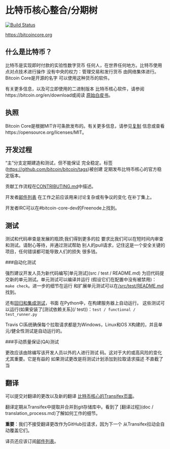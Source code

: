 比特币核心整合/分期树
=====================================

[![Build Status](https://travis-ci.org/bitcoin/bitcoin.svg?branch=master)](https://travis-ci.org/bitcoin/bitcoin)

https://bitcoincore.org

什么是比特币？
----------------

比特币是实现即时付款的实验性数字货币
任何人，在世界任何地方。比特币使用点对点技术进行操作
没有中央的权力：管理交易和发行货币
由网络集体进行。 Bitcoin Core是开源的名字
可以使用这种货币的软件。

有关更多信息，以及可立即使用的二进制版本
比特币核心软件，请参阅https://bitcoin.org/en/download或阅读
[原始白皮书](https://bitcoincore.org/bitcoin.pdf)。

执照
-------

Bitcoin Core是根据MIT许可条款发布的。有关更多信息，请参见[复制](复制)
信息或查看https://opensource.org/licenses/MIT。

开发过程
-------------------

“主”分支定期建造和测试，但不能保证
完全稳定。标签(https://github.com/bitcoin/bitcoin/tags)被创建
定期发布比特币核心的官方稳定版本。

贡献工作流程在[CONTRIBUTING.md](CONTRIBUTING.md)中描述。

开发者[邮件列表](https://lists.linuxfoundation.org/mailman/listinfo/bitcoin-dev)
在工作之前应该用来讨论复杂或有争议的变化
在补丁集上。

开发者IRC可以在#bitcoin-core-dev的Freenode上找到。

测试
-------

测试和代码审查是发展的瓶颈;我们得到更多的拉
要求比我们可以在短时间内审查和测试。请耐心等待，并通过测试帮助
别人的pull请求，记住这是一个安全关键的项目，任何错误都可能导致人们的损失
很多钱。

###自动化测试

强烈建议开发人员为新代码编写[单元测试](src / test / README.md)
为旧代码提交新的单元测试。单元测试可以编译并运行
(假设它们在配置中没有被禁用)：`make check`。进一步的细节在运行
和扩展单元测试可以在[/src/test/README.md](/src/test/README.md)找到。

还有[回归和集成测试](/测试)，书面
在Python中，在构建服务器上自动运行。
这些测试可以运行(如果安装了[测试依赖关系](/ test))：`test / functional / test_runner.py`

Travis CI系统确保每个拉取请求都是为Windows，Linux和OS X构建的，并且单元/健全性测试是自动运行的。

###手动质量保证(QA)测试

更改应该由除编写该开发人员以外的人进行测试
码。这对于大的或高风险的变化尤其重要。它是有益的
如果测试更改是将测试计划添加到拉取请求描述
不直截了当

翻译
------------

可以提交对翻译的更改以及新的翻译
[比特币核心的Transifex页面](https://www.transifex.com/projects/p/bitcoin/)。

翻译定期从Transifex中提取并合并到git存储库中。看到了
[翻译过程](doc / translation_process.md)了解如何工作的细节。

**重要**：我们不接受翻译更改作为GitHub拉请求，因为下一个
从Transifex拉动会自动覆盖它们。

译员还应该订阅[邮件列表](https://groups.google.com/forum/#!forum/bitcoin-translators)。
